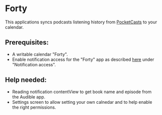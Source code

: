 # Forty

This applications syncs podcasts listening history from [PocketCasts](http://www.shiftyjelly.com/pocketcasts) to your calendar.

## Prerequisites: 
- A writable calendar "Forty".
- Enable notification access for the "Forty" app as described [here](https://support.google.com/nexus/answer/6111294) under "Notification access".

## Help needed:
- Reading notification contentView to get book name and episode from the Audible app.
- Settings screen to allow setting your own calnedar and to help enable the right permissions.
